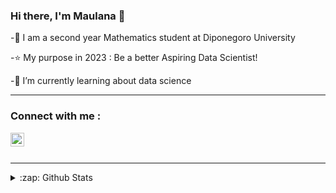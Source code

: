 ### Hi there, I'm Maulana 👋

-👦 I am a second year Mathematics student at Diponegoro University
 
-⭐ My purpose in 2023 : Be a better Aspiring Data Scientist!

-🌱 I’m currently learning about data science

---

### Connect with me :
[<img align="left" alt="Maulanaaz| LinkedIn" width="22px" src="https://cdn.jsdelivr.net/npm/simple-icons@v3/icons/linkedin.svg" />][linkedin]

<br/>
<br/>

---

<details>
  <summary>:zap: Github Stats</summary>

  
  <img align="left" alt="Maulanaaz's Github Stats" src="https://github-readme-stats.codestackr.vercel.app/api?username=Maulanaaz&show_icons=true&hide_border=true" />
  <img align="left" src="https://github-readme-stats.vercel.app/api/top-langs/?username=maulanaaz&&layout=compact&show_icons=true&show_icons=true&title_color=fff&icon_color=0BB7F3&text_color=9f9f9f&bg_color=151515" />

</details>

[linkedin]: https://www.linkedin.com/in/Maulanaaz
